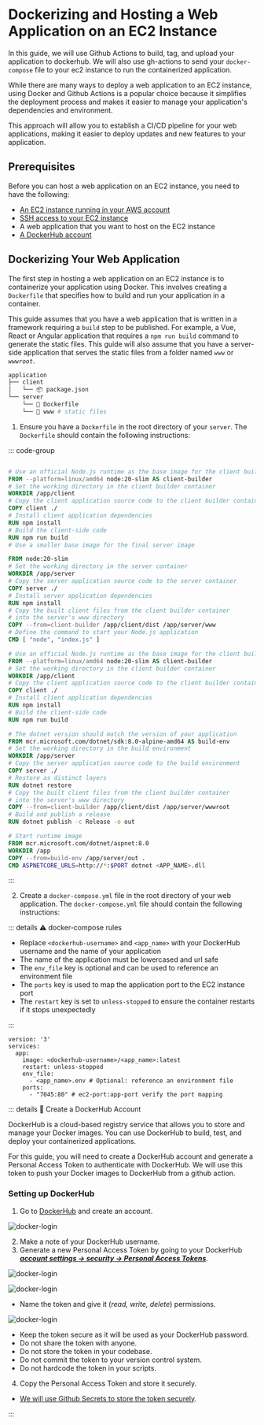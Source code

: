 # Dockerizing and Hosting a Web Application on an EC2 Instance

In this guide, we will use Github Actions to build, tag, and upload your application to dockerhub. We will also use gh-actions to send your `docker-compose` file to your ec2 instance to run the containerized application. 

While there are many ways to deploy a web application to an EC2 instance, using Docker and Github Actions is a popular choice because it simplifies the deployment process and makes it easier to manage your application's dependencies and environment. 

This approach will allow you to establish a CI/CD pipeline for your web applications, making it easier to deploy updates and new features to your application.

## Prerequisites

Before you can host a web application on an EC2 instance, you need to have the following:

* [An EC2 instance running in your AWS account](/docs/ec2/01-create-an-instance)
* [SSH access to your EC2 instance](/docs/ec2/02-connecting-to-ec2)
* A web application that you want to host on the EC2 instance
* [A DockerHub account](https://hub.docker.com/)

## Dockerizing Your Web Application

The first step in hosting a web application on an EC2 instance is to containerize your application using Docker. This involves creating a `Dockerfile` that specifies how to build and run your application in a container.

This guide assumes that you have a web application that is written in a framework requiring a `build` step to be published. For example, a Vue, React or Angular application that requires a `npm run build` command to generate the static files. This guide will also assume that you have a server-side application that serves the static files from a folder named *`www`* or *`wwwroot`*.

```bash
application
├── client
│   └── 📦 package.json
└── server
    └── 🐋 Dockerfile
    └── 📁 www # static files
```

1. Ensure you have a `Dockerfile` in the root directory of your `server`. The `Dockerfile` should contain the following instructions:

::: code-group

```Dockerfile [node]

# Use an official Node.js runtime as the base image for the client build
FROM --platform=linux/amd64 node:20-slim AS client-builder
# Set the working directory in the client builder container
WORKDIR /app/client
# Copy the client application source code to the client builder container
COPY client ./
# Install client application dependencies
RUN npm install
# Build the client-side code
RUN npm run build
# Use a smaller base image for the final server image

FROM node:20-slim
# Set the working directory in the server container
WORKDIR /app/server
# Copy the server application source code to the server container
COPY server ./
# Install server application dependencies
RUN npm install
# Copy the built client files from the client builder container
# into the server's www directory
COPY --from=client-builder /app/client/dist /app/server/www
# Define the command to start your Node.js application
CMD [ "node", "index.js" ]
```

```Dockerfile [dotnet]
# Use an official Node.js runtime as the base image for the client build
FROM --platform=linux/amd64 node:20-slim AS client-builder
# Set the working directory in the client builder container
WORKDIR /app/client
# Copy the client application source code to the client builder container
COPY client ./
# Install client application dependencies
RUN npm install
# Build the client-side code
RUN npm run build

# The dotnet version should match the version of your application
FROM mcr.microsoft.com/dotnet/sdk:8.0-alpine-amd64 AS build-env
# Set the working directory in the build environment
WORKDIR /app/server
# Copy the server application source code to the build environment
COPY server ./
# Restore as distinct layers
RUN dotnet restore
# Copy the built client files from the client builder container
# into the server's www directory
COPY --from=client-builder /app/client/dist /app/server/wwwroot
# Build and publish a release
RUN dotnet publish -c Release -o out

# Start runtime image
FROM mcr.microsoft.com/dotnet/aspnet:8.0
WORKDIR /app
COPY --from=build-env /app/server/out .
CMD ASPNETCORE_URLS=http://*:$PORT dotnet <APP_NAME>.dll
```

:::

2. Create a `docker-compose.yml` file in the root directory of your web application. The `docker-compose.yml` file should contain the following instructions:

::: details ⚠️ docker-compose rules

* Replace `<dockerhub-username>` and `<app_name>` with your DockerHub username 
 and the name of your application
* The name of the application must be lowercased and url safe
* The `env_file` key is optional and can be used to reference an environment file
* The `ports` key is used to map the application port to the EC2 instance port
* The `restart` key is set to `unless-stopped` to ensure the container restarts if it stops unexpectedly

:::

```yaml{4,7,9}
version: '3'
services:
  app:
    image: <dockerhub-username>/<app_name>:latest 
    restart: unless-stopped
    env_file:
      - <app_name>.env # Optional: reference an environment file
    ports:
      - "7045:80" # ec2-port:app-port verify the port mapping
```

::: details 🐳 Create a DockerHub Account

DockerHub is a cloud-based registry service that allows you to store and manage your Docker images. You can use DockerHub to build, test, and deploy your containerized applications.

For this guide, you will need to create a DockerHub account and generate a Personal Access Token to authenticate with DockerHub. We will use this token to push your Docker images to DockerHub from a github action.

### Setting up DockerHub

1. Go to [DockerHub](https://hub.docker.com/) and create an account.

![docker-login](/images/docker1.png)

2. Make a note of your DockerHub username.
3. Generate a new Personal Access Token by going to your DockerHub [***account settings -> security -> Personal Access Tokens***](https://app.docker.com/settings/personal-access-tokens).  

![docker-login](/images/docker2.png)

![docker-login](/images/docker3.png)

  + Name the token and give it (*read, write, delete*) permissions.

![docker-login](/images/docker4.png)

  + Keep the token secure as it will be used as your DockerHub password.
  + Do not share the token with anyone.
  + Do not store the token in your codebase.
  + Do not commit the token to your version control system.
  + Do not hardcode the token in your scripts.
4. Copy the Personal Access Token and store it securely.
  + [We will use Github Secrets to store the token securely](/docs/app-deployment/02-github-actions-and-secrets.md).

:::
